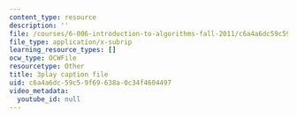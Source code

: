 ```yaml
---
content_type: resource
description: ''
file: /courses/6-006-introduction-to-algorithms-fall-2011/c6a4a6dc59c59f69638a0c34f4604497_2E7MmKv0Y24.srt
file_type: application/x-subrip
learning_resource_types: []
ocw_type: OCWFile
resourcetype: Other
title: 3play caption file
uid: c6a4a6dc-59c5-9f69-638a-0c34f4604497
video_metadata:
  youtube_id: null
---
```

